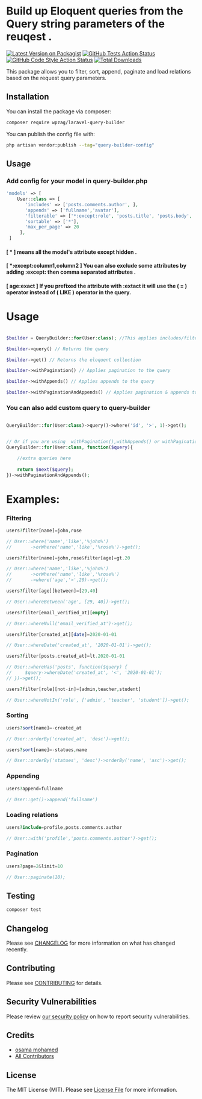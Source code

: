 # Build up Eloquent queries from the Query string parameters of the reuqest .

[![Latest Version on Packagist](https://img.shields.io/packagist/v/wpzag/laravel-query-builder.svg?style=flat-square)](https://packagist.org/packages/wpzag/laravel-query-builder)
[![GitHub Tests Action Status](https://img.shields.io/github/workflow/status/wpzag/laravel-query-builder/run-tests?label=tests)](https://github.com/wpzag/laravel-query-builder/actions?query=workflow%3Arun-tests+branch%3Amain)
[![GitHub Code Style Action Status](https://img.shields.io/github/workflow/status/wpzag/laravel-query-builder/Check%20&%20fix%20styling?label=code%20style)](https://github.com/wpzag/laravel-query-builder/actions?query=workflow%3A"Check+%26+fix+styling"+branch%3Amain)
[![Total Downloads](https://img.shields.io/packagist/dt/wpzag/laravel-query-builder.svg?style=flat-square)](https://packagist.org/packages/wpzag/laravel-query-builder)

This package allows you to filter, sort, append, paginate and load relations based on the request query parameters.

## Installation

You can install the package via composer:

```bash
composer require wpzag/laravel-query-builder
```

You can publish the config file with:

```bash
php artisan vendor:publish --tag="query-builder-config"
```

## Usage

### Add config for your model in query-builder.php

```php
'models' => [
    User::class => [
       'includes' => ['posts.comments.author', ],
       'appends' => ['fullname','avatar'],
       'filterable' => ['*:except:role', 'posts.title', 'posts.body', 'posts.created_at'],
       'sortable' => ['*'],
       'max_per_page' => 20             
     ],   
 ]       
```

#### [ * ] means all the model's attribute except hidden .

#### [  *:except:column1,column2   ] You can also exclude some attributes by adding :except: then comma separated attributes .

#### [  age:exact   ] If you prefixed the attribute with :extact it will use the ( = )  operator instead of ( LIKE ) operator in the query.

# Usage

```php 

$builder = QueryBuilder::for(User:class); //This applies includes/filters/sorts to the query

$builder->query() // Returns the query 

$builder->get() // Returns the eloquent collection

$builder->withPagination() // Applies pagination to the query

$builder->withAppends() // Applies appends to the query

$builder->withPaginationAndAppends() // Applies pagination & appends to the query

```

### You can also add custom query to query-builder

```php 

QueryBuilder::for(User:class)->query()->where('id', '>', 1)->get();


// Or if you are using  withPagination(),withAppends() or withPaginationAndAppends() :
QueryBuilder::for(User:class, function($query){

	//extra queries here
	
	return $next($query);
})->withPaginationAndAppends();
```

# Examples:

### Filtering

```php
users?filter[name]=john,rose

// User::where('name','like','%john%')
//       ->orWhere('name','like','%rose%')->get();
```

```php
users?filter[name]=john,rose&filter[age]=gt.20

// User::where('name','like','%john%')
//       ->orWhere('name','like','%rose%')
//       ->where('age','>',20)->get();
```

```php
users?filter[age][between]=[29,40]

// User::whereBetween('age', [29, 40])->get();
```

```php
users?filter[email_verified_at][empty]

// User::whereNull('email_verified_at')->get();
```

```php
users?filter[created_at][date]=2020-01-01

// User::whereDate('created_at', '2020-01-01')->get();
```

```php
users?filter[posts.created_at]=lt.2020-01-01

// User::whereHas('posts', function($query) {
//     $query->whereDate('created_at', '<', '2020-01-01');
// })->get();
```

```php
users?filter[role][not-in]=[admin,teacher,student]

// User::whereNotIn('role', ['admin', 'teacher', 'student'])->get();

```

### Sorting

```php
users?sort[name]=-created_at

// User::orderBy('created_at', 'desc')->get();

```

```php
users?sort[name]=-statues,name

// User::orderBy('statues', 'desc')->orderBy('name', 'asc')->get();

```

### Appending

```php
users?append=fullname

// User::get()->append('fullname')
```

### Loading relations

```php
users?include=profile,posts.comments.author

// User::with('profile','posts.comments.author')->get();

```

### Pagination

```php
users?page=2&limit=10

// User::paginate(10);

```

## Testing

```bash
composer test
```

## Changelog

Please see [CHANGELOG](CHANGELOG.md) for more information on what has changed recently.

## Contributing

Please see [CONTRIBUTING](https://github.com/spatie/.github/blob/main/CONTRIBUTING.md) for details.

## Security Vulnerabilities

Please review [our security policy](../../security/policy) on how to report security vulnerabilities.

## Credits

- [osama mohamed](https://github.com/wpzag)
- [All Contributors](../../contributors)

## License

The MIT License (MIT). Please see [License File](LICENSE.md) for more information.
